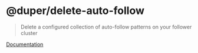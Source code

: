 # @duper/delete-auto-follow

> Delete a configured collection of auto-follow patterns on your follower cluster

[Documentation](https://nylon22.github.io/duper/commands/delete-auto-follow/)
